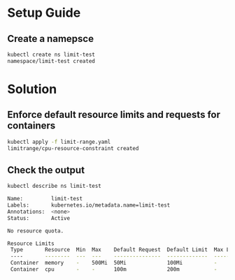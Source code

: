 # Setup Guide

## Create a namepsce 

```bash
kubectl create ns limit-test
namespace/limit-test created
```
# Solution

## Enforce default resource limits and requests for containers

```bash
kubectl apply -f limit-range.yaml 
limitrange/cpu-resource-constraint created
```

## Check the output 

```bash
kubectl describe ns limit-test

Name:         limit-test
Labels:       kubernetes.io/metadata.name=limit-test
Annotations:  <none>
Status:       Active

No resource quota.

Resource Limits
 Type       Resource  Min  Max    Default Request  Default Limit  Max Limit/Request Ratio
 ----       --------  ---  ---    ---------------  -------------  -----------------------
 Container  memory    -    500Mi  50Mi             100Mi          -
 Container  cpu       -    -      100m             200m           -
```